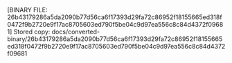 [BINARY FILE: 26b43179286a5da2090b77d56ca6f17393d29fa72c86952f18155665ed318f0472f9b2720e9f17ac8705603ed790f5be04c9d97ea556c8c84d4372f09681]
Stored copy: docs/converted-binary/26b43179286a5da2090b77d56ca6f17393d29fa72c86952f18155665ed318f0472f9b2720e9f17ac8705603ed790f5be04c9d97ea556c8c84d4372f09681
